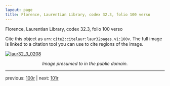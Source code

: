```yaml
---
layout: page
title: Florence, Laurentian Library, codex 32.3, folio 100 verso
---
```


Florence, Laurentian Library, codex 32.3, folio 100 verso

Cite this object as `urn:cite2:citelaur:laur32pages.v1:100v`.  The full image is linked to a citation tool you can use to cite regions of the image.

[![laur32_3_0208](http://www.homermultitext.org/iipsrv?IIIF=/project/homer/pyramidal/deepzoom/citelaur/laur32imgs/v1/laur32_3_0208.tif/full/800,/0/default.jpg)](http://www.homermultitext.org/ict2/?urn=urn:cite2:citelaur:laur32imgs.v1:laur32_3_0208) 

<p style="text-align: center; font-style: italic;">Image presumed to in the public domain.</p>

---

previous: [100r](../100r/) | next: [101r](../101r/)